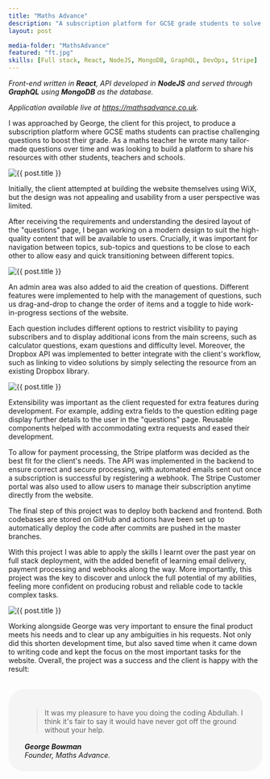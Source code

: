 ```yaml
---
title: "Maths Advance"
description: "A subscription platform for GCSE grade students to solve unique, tailor-made challenging maths questions along with video explanations to boost their grade and achieve better results."
layout: post

media-folder: "MathsAdvance"
featured: "ft.jpg"
skills: [Full stack, React, NodeJS, MongoDB, GraphQL, DevOps, Stripe]
---
```

*Front-end written in **React**, API developed in **NodeJS** and served through **GraphQL** using **MongoDB** as the database.*

*Application available live at <a href="https://mathsadvance.co.uk">https://mathsadvance.co.uk</a>.*

I was approached by George, the client for this project, to produce a subscription platform where GCSE maths students can practise challenging questions to boost their grade. As a maths teacher he wrote many tailor-made questions over time and was looking to build a platform to share his resources with other students, teachers and schools.

![{{ post.title }}](https://i.imgur.com/ucrWPez.jpg)

Initially, the client attempted at building the website themselves using WiX, but the design was not appealing and usability from a user perspective was limited.

After receiving the requirements and understanding the desired layout of the "questions" page, I began working on a modern design to suit the high-quality content that will be available to users. Crucially, it was important for navigation between topics, sub-topics and questions to be close to each other to allow easy and quick transitioning between different topics.

![{{ post.title }}](https://i.imgur.com/Dt7IK6s.jpg)

An admin area was also added to aid the creation of questions. Different features were implemented to help with the management of questions, such us drag-and-drop to change the order of items and a toggle to hide work-in-progress sections of the website.

Each question includes different options to restrict visibility to paying subscribers and to display additional icons from the main screens, such as calculator questions, exam questions and difficulty level. Moreover, the Dropbox API was implemented to better integrate with the client's workflow, such as linking to video solutions by simply selecting the resource from an existing Dropbox library.

![{{ post.title }}](https://i.imgur.com/R2PQRzN.jpg)

Extensibility was important as the client requested for extra features during development. For example, adding extra fields to the question editing page display further details to the user in the "questions" page. Reusable components helped with  accommodating extra requests and eased their development.

To allow for payment processing, the Stripe platform was decided as the best fit for the client's needs. The API was implemented in the backend to ensure correct and secure processing, with automated emails sent out once a subscription is successful by registering a webhook. The Stripe Customer portal was also used to allow users to manage their subscription anytime directly from the website.

The final step of this project was to deploy both backend and frontend. Both codebases are stored on GitHub and actions have been set up to automatically deploy the code after commits are pushed in the master branches.

With this project I was able to apply the skills I learnt over the past year on full stack deployment, with the added benefit of learning email delivery, payment processing and webhooks along the way. More importantly, this project was the key to discover and unlock the full potential of my abilities, feeling more confident on producing robust and reliable code to tackle complex tasks.

![{{ post.title }}](https://i.imgur.com/hc3PMc6.jpg)

Working alongside George was very important to ensure the final product meets his needs and to clear up any ambiguities in his requests. Not only did this shorten development time, but also saved time when it came down to writing code and kept the focus on the most important tasks for the website. Overall, the project was a success and the client is happy with the result:

<div style="margin-top: 2rem; padding: 1.5rem 2rem; border-radius: 2rem; background: #f5f5f5">
<blockquote>
It was my pleasure to have you doing the coding Abdullah. I think it's fair to say it would have never got off the ground without your help.
</blockquote>
<cite style="display: block; font-style: italic; margin-top: 1rem;">
<b>George Bowman</b><br>
Founder, Maths Advance.
</cite>
</div>